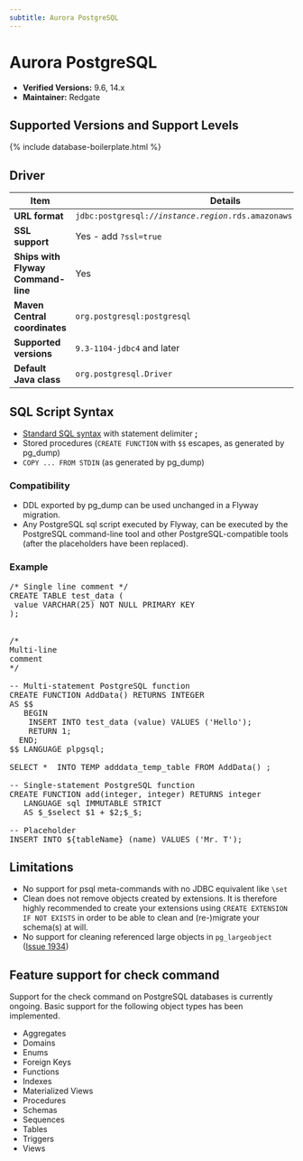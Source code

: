 ```yaml
---
subtitle: Aurora PostgreSQL
---
```

# Aurora PostgreSQL
- **Verified Versions:** 9.6, 14.x
- **Maintainer:** Redgate

## Supported Versions and Support Levels

{% include database-boilerplate.html %}

## Driver

| Item                               | Details                                                                                                    |
|------------------------------------|------------------------------------------------------------------------------------------------------------|
| **URL format**                     | <code>jdbc:postgresql://<i>instance</i>.<i>region</i>.rds.amazonaws.com:<i>port</i>/<i>database</i></code> |
| **SSL support**                    | Yes - add `?ssl=true`                                                                                      |
| **Ships with Flyway Command-line** | Yes                                                                                                        |
| **Maven Central coordinates**      | `org.postgresql:postgresql`                                                                                |
| **Supported versions**             | `9.3-1104-jdbc4` and later                                                                                 |
| **Default Java class**             | `org.postgresql.Driver`                                                                                    |

## SQL Script Syntax

- [Standard SQL syntax](Concepts/migrations#sql-based-migrations#syntax) with statement delimiter **;**
- Stored procedures (`CREATE FUNCTION` with `$$` escapes, as generated by pg_dump)
- `COPY ... FROM STDIN` (as generated by pg_dump)

### Compatibility

- DDL exported by pg_dump can be used unchanged in a Flyway migration.
- Any PostgreSQL sql script executed by Flyway, can be executed by the PostgreSQL command-line tool and other
        PostgreSQL-compatible tools (after the placeholders have been replaced).

### Example

<pre class="prettyprint">/* Single line comment */
CREATE TABLE test_data (
 value VARCHAR(25) NOT NULL PRIMARY KEY
);


/*
Multi-line
comment
*/

-- Multi-statement PostgreSQL function
CREATE FUNCTION AddData() RETURNS INTEGER
AS $$
   BEGIN
    INSERT INTO test_data (value) VALUES ('Hello');
    RETURN 1;
  END;
$$ LANGUAGE plpgsql;

SELECT *  INTO TEMP adddata_temp_table FROM AddData() ;

-- Single-statement PostgreSQL function
CREATE FUNCTION add(integer, integer) RETURNS integer
   LANGUAGE sql IMMUTABLE STRICT
   AS $_$select $1 + $2;$_$;

-- Placeholder
INSERT INTO ${tableName} (name) VALUES ('Mr. T');</pre>

## Limitations

- No support for psql meta-commands with no JDBC equivalent like `\set`
- Clean does not remove objects created by extensions. It is therefore highly recommended to create your extensions
 using `CREATE EXTENSION IF NOT EXISTS` in order to be able to clean and (re-)migrate your schema(s) at will.
- No support for cleaning referenced large objects in `pg_largeobject` ([Issue 1934](https://github.com/flyway/flyway/issues/1934))

## Feature support for check command

Support for the check command on PostgreSQL databases is currently ongoing. Basic support for the following object types has been implemented.

- Aggregates
- Domains
- Enums
- Foreign Keys
- Functions
- Indexes
- Materialized Views
- Procedures
- Schemas
- Sequences
- Tables
- Triggers
- Views